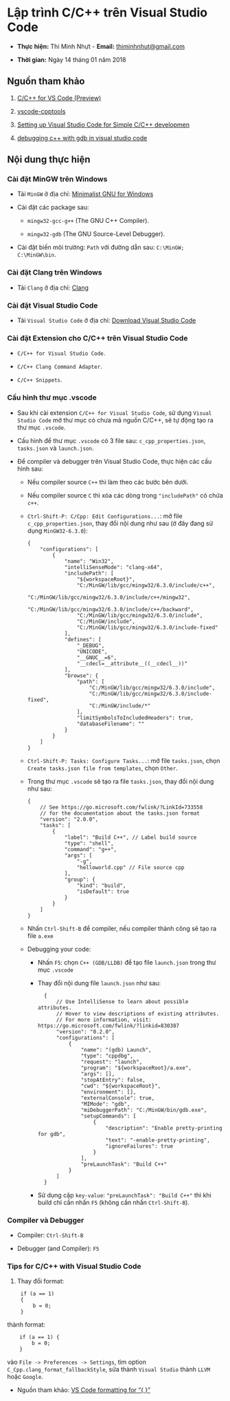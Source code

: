 # Lập trình C/C++ trên Visual Studio Code

* **Thực hiện:** Thi Minh Nhựt - **Email:** thiminhnhut@gmail.com

* **Thời gian:** Ngày 14 tháng 01 năm 2018

## Nguồn tham khảo

1. [C/C++ for VS Code (Preview)](https://code.visualstudio.com/docs/languages/cpp)

1. [vscode-cpptools](https://github.com/Microsoft/vscode-cpptools/blob/master/Documentation/LanguageServer/MinGW.md)

1. [Setting up Visual Studio Code for Simple C/C++ developmen](https://fatminmin.com/blog/settup-up-vscode.html)

1. [debugging c++ with gdb in visual studio code](https://www.youtube.com/watch?v=agBOQ3SI4R0)

## Nội dung thực hiện

### Cài đặt MinGW trên Windows

* Tải `MinGW` ở địa chỉ: [Minimalist GNU for Windows](http://www.mingw.org/)

* Cài đặt các package sau:

  * `mingw32-gcc-g++` (The GNU C++ Compiler).
  
  * `mingw32-gdb` (The GNU Source-Level Debugger).

* Cài đặt biến môi trường: `Path` với đường dẫn sau: `C:\MinGW; C:\MinGW\bin`.

### Cài đặt Clang trên Windows

* Tải `Clang` ở địa chỉ: [Clang](http://clang.llvm.org/)

### Cài đặt Visual Studio Code

* Tải `Visual Studio Code` ở địa chỉ: [Download Visual Studio Code](https://code.visualstudio.com/download)

### Cài đặt Extension cho C/C++ trên Visual Studio Code

* `C/C++ for Visual Studio Code`.

* `C/C++ Clang Command Adapter`.

* `C/C++ Snippets`.

### Cấu hình thư mục .vscode

* Sau khi cài extension `C/C++ for Visual Studio Code`, sử dụng `Visual Studio Code` mở thư mục có chưa mã nguồn C/C++, sẽ tự động tạo ra thư mục `.vscode`.

* Cấu hình để thư mục `.vscode` có 3 file sau: `c_cpp_properties.json`, `tasks.json` và `launch.json`.

* Để compiler và debugger trên Visual Studio Code, thực hiện các cấu hình sau:

  * Nếu compiler source `C++` thì làm theo các bước bên dưới.

  * Nếu compiler source `C` thì xóa các dòng trong `"includePath"` có chứa `c++`.

  * `Ctrl-Shift-P: C/Cpp: Edit Configurations...`: mở file `c_cpp_properties.json`, thay đổi nội dung như sau (ở đây đang sử dụng `MinGW32-6.3.0`):

        {
            "configurations": [
                {
                    "name": "Win32",
                    "intelliSenseMode": "clang-x64",
                    "includePath": [
                        "${workspaceRoot}",
                        "C:/MinGW/lib/gcc/mingw32/6.3.0/include/c++",
                        "C:/MinGW/lib/gcc/mingw32/6.3.0/include/c++/mingw32",
                        "C:/MinGW/lib/gcc/mingw32/6.3.0/include/c++/backward",
                        "C:/MinGW/lib/gcc/mingw32/6.3.0/include",
                        "C:/MinGW/include",
                        "C:/MinGW/lib/gcc/mingw32/6.3.0/include-fixed"
                    ],
                    "defines": [
                        "_DEBUG",
                        "UNICODE",
                        "__GNUC__=6",
                        "__cdecl=__attribute__((__cdecl__))"
                    ],
                    "browse": {
                        "path": [
                            "C:/MinGW/lib/gcc/mingw32/6.3.0/include",
                            "C:/MinGW/lib/gcc/mingw32/6.3.0/include-fixed",
                            "C:/MinGW/include/*"
                        ],
                        "limitSymbolsToIncludedHeaders": true,
                        "databaseFilename": ""
                    }
                }
            ]
        }

  * `Ctrl-Shift-P: Tasks: Configure Tasks...`: mở file `tasks.json`, chọn `Create tasks.json file from templates`, chọn `Other`.

  * Trong thư mục `.vscode` sẽ tạo ra file `tasks.json`, thay đổi nội dung như sau:

        {
            // See https://go.microsoft.com/fwlink/?LinkId=733558
            // for the documentation about the tasks.json format
            "version": "2.0.0",
            "tasks": [
                {
                    "label": "Build C++", // Label build source
                    "type": "shell",
                    "command": "g++",
                    "args": [
                        "-g",
                        "helloworld.cpp" // File source cpp
                    ],
                    "group": {
                        "kind": "build",
                        "isDefault": true
                    }
                }
            ]
        }

  * Nhấn `Ctrl-Shift-B` để compiler, nếu compiler thành công sẽ tạo ra file `a.exe`

  * Debugging your code:

    * Nhấn `F5`: chọn `C++ (GDB/LLDB)` để tạo file `launch.json` trong thư mục `.vscode`

    * Thay đổi nội dung file `launch.json` như sau:

            {
                // Use IntelliSense to learn about possible attributes.
                // Hover to view descriptions of existing attributes.
                // For more information, visit: https://go.microsoft.com/fwlink/?linkid=830387
                "version": "0.2.0",
                "configurations": [
                    {
                        "name": "(gdb) Launch",
                        "type": "cppdbg",
                        "request": "launch",
                        "program": "${workspaceRoot}/a.exe",
                        "args": [],
                        "stopAtEntry": false,
                        "cwd": "${workspaceRoot}",
                        "environment": [],
                        "externalConsole": true,
                        "MIMode": "gdb",
                        "miDebuggerPath": "C:/MinGW/bin/gdb.exe",
                        "setupCommands": [
                            {
                                "description": "Enable pretty-printing for gdb",
                                "text": "-enable-pretty-printing",
                                "ignoreFailures": true
                            }
                        ],
                        "preLaunchTask": "Build C++"
                    }
                ]
            }

    * Sử dụng cặp `key-value`: `"preLaunchTask": "Build C++"` thì khi build chỉ cần nhấn `F5` (không cần nhấn `Ctrl-Shift-B`).

### Compiler và Debugger

* Compiler: `Ctrl-Shift-B`

* Debugger (and Compiler): `F5`

### Tips for C/C++ with Visual Studio Code

1. Thay đổi format:

        if (a == 1)
        {
            b = 0;
        }

thành format:

        if (a == 1) {
            b = 0;
        }

vào `File -> Preferences -> Settings`, tìm option `C_Cpp.clang_format_fallbackStyle`, sửa thành `Visual Studio` thành `LLVM` hoặc `Google`.

* Nguồn tham khảo: [VS Code formatting for “{ }”](https://stackoverflow.com/questions/45823734/vs-code-formatting-for?fbclid=IwAR2wr-YXIx2cS5B3-0FZ4RaWzDCDGwfMZI8uNvCimfFdp2Booe0N9La9CJs)